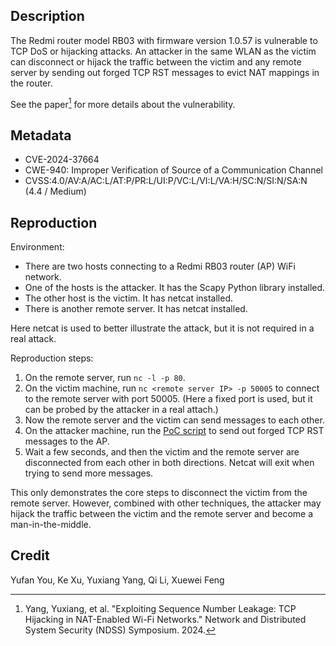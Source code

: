 ## Description

The Redmi router model RB03 with firmware version 1.0.57 is vulnerable to TCP DoS or hijacking attacks. An attacker in the same WLAN as the victim can disconnect or hijack the traffic between the victim and any remote server by sending out forged TCP RST messages to evict NAT mappings in the router.

See the paper[^nat-rst] for more details about the vulnerability.

[^nat-rst]: Yang, Yuxiang, et al. "Exploiting Sequence Number Leakage: TCP Hijacking in NAT-Enabled Wi-Fi Networks." Network and Distributed System Security (NDSS) Symposium. 2024.

## Metadata

-   CVE-2024-37664
-   CWE-940: Improper Verification of Source of a Communication Channel
-   CVSS:4.0/AV:A/AC:L/AT:P/PR:L/UI:P/VC:L/VI:L/VA:H/SC:N/SI:N/SA:N (4.4 / Medium)

## Reproduction

Environment:

-   There are two hosts connecting to a Redmi RB03 router (AP) WiFi network.
-   One of the hosts is the attacker. It has the Scapy Python library installed.
-   The other host is the victim. It has netcat installed.
-   There is another remote server. It has netcat installed.

Here netcat is used to better illustrate the attack, but it is not required in a real attack.

Reproduction steps:

1.  On the remote server, run `nc -l -p 80`.
2.  On the victim machine, run `nc <remote server IP> -p 50005` to connect to the remote server with port 50005. (Here a fixed port is used, but it can be probed by the attacker in a real attach.)
3.  Now the remote server and the victim can send messages to each other.
4.  On the attacker machine, run the [PoC script](./forge_rst.py) to send out forged TCP RST messages to the AP.
5.  Wait a few seconds, and then the victim and the remote server are disconnected from each other in both directions. Netcat will exit when trying to send more messages.

This only demonstrates the core steps to disconnect the victim from the remote server. However, combined with other techniques, the attacker may hijack the traffic between the victim and the remote server and become a man-in-the-middle.

## Credit

Yufan You, Ke Xu, Yuxiang Yang, Qi Li, Xuewei Feng
